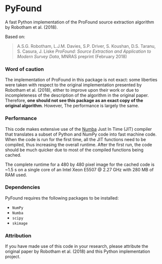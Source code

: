 # PyFound
A fast Python implementation of the ProFound source extraction algorithm by Robotham et al. (2018).

Based on:
> A.S.G. Robotham, L.J.M. Davies, S.P. Driver, S. Koushan, D.S. Taranu, S. Casura, J. Liske *ProFound: Source Extraction and Application to Modern Survey Data*, MNRAS preprint (February 2018)

### Word of caution

The implementation of ProFound in this package is not exact: some liberties were taken with respect to the original implementation presented by Robotham et al. (2018), either to improve upon their work or due to incompleteness of the description of the algorithm in the original paper. Therefore, **one should not see this package as an exact copy of the original algorithm**. However, The performance is largely the same.

### Performance

This code makes extensive use of the [Numba](https://numba.pydata.org/) Just In Time (JIT) compiler that translates a subset of Python and NumPy code into fast machine code. When the code is run for the first time, all the JIT functions need to be compiled, thus increasing the overall runtime. After the first run, the code should be much quicker due to most of the compiled functions being cached.

The complete runtime for a 480 by 480 pixel image for the cached code is ~1.5 s on a single core of an Intel Xeon E5507 @ 2.27 GHz with 280 MB of RAM used.

### Dependencies

PyFound requires the following packages to be installed:
- `NumPy`
- `Numba`
- `scipy`
- `skimage`

### Attribution

If you have made use of this code in your research, please attribute the original paper by Robotham et al. (2018) and this Python implementation project.
